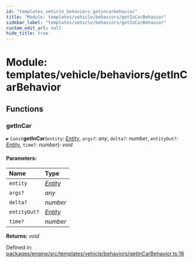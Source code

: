 ```yaml
---
id: "templates_vehicle_behaviors_getincarbehavior"
title: "Module: templates/vehicle/behaviors/getInCarBehavior"
sidebar_label: "templates/vehicle/behaviors/getInCarBehavior"
custom_edit_url: null
hide_title: true
---
```


# Module: templates/vehicle/behaviors/getInCarBehavior

## Functions

### getInCar

▸ `Const`**getInCar**(`entity`: [*Entity*](../classes/ecs_classes_entity.entity.md), `args?`: *any*, `delta?`: *number*, `entityOut?`: [*Entity*](../classes/ecs_classes_entity.entity.md), `time?`: *number*): *void*

#### Parameters:

Name | Type |
:------ | :------ |
`entity` | [*Entity*](../classes/ecs_classes_entity.entity.md) |
`args?` | *any* |
`delta?` | *number* |
`entityOut?` | [*Entity*](../classes/ecs_classes_entity.entity.md) |
`time?` | *number* |

**Returns:** *void*

Defined in: [packages/engine/src/templates/vehicle/behaviors/getInCarBehavior.ts:18](https://github.com/xr3ngine/xr3ngine/blob/716a06460/packages/engine/src/templates/vehicle/behaviors/getInCarBehavior.ts#L18)
